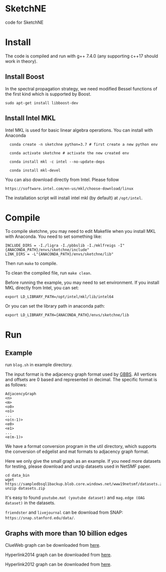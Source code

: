 # SketchNE
code for SketchNE

# Install

The code is compiled and run with g++ 7.4.0 (any supporting c++17 should work in theory).

## Install Boost
In the spectral propagation strategy, we need modified Bessel functions of the first kind which is supported by Boost.

```
sudo apt-get install libboost-dev
```

## Install Intel MKL
Intel MKL is used for basic linear algebra operations.
You can install with Anaconda

```
  conda create -n sketchne python=3.7 # first create a new python env

  conda activate sketchne # activate the new created env

  conda install mkl -c intel --no-update-deps

  conda install mkl-devel
```
You can also download directly from Intel. Please follow
```
https://software.intel.com/en-us/mkl/choose-download/linux
```
The installation script will install intel mkl (by default) at `/opt/intel`.

# Compile

To compile sketchne, you may need to edit Makefile when you install MKL with Anaconda. You need to set something like:
```
INCLUDE_DIRS = -I./ligra -I./pbbslib -I./mklfreigs -I"{ANACONDA_PATH}/envs/sketchne/include"
LINK_DIRS = -L"{ANACONDA_PATH}/envs/sketchne/lib"
```
Then run `make` to compile.

To clean the compiled file, run `make clean`.

Before running the example, you may need to set environment. If you install MKL directly from Intel, you can set:
```
export LD_LIBRARY_PATH=/opt/intel/mkl/lib/intel64
```
Or you can set the library path in anaconda path:
```
export LD_LIBRARY_PATH={ANACONDA_PATH}/envs/sketchne/lib
```

# Run

## Example
run `blog.sh` in example directory.

The input format is the adjacency graph format used by [GBBS](https://github.com/ParAlg/gbbs). All vertices and offsets are 0 based and represented in decimal. The specific format is as follows:

```
AdjacencyGraph
<n>
<m>
<o0>
<o1>
...
<o(n-1)>
<e0>
<e1>
...
<e(m-1)>
```
We have a format conversion program in the util directory, which supports the conversion of edgelist and mat formats to adjacency graph format.

Here we only give the small graph as an example. If you need more datasets for testing, please download and unzip datasets used in NetSMF paper.
```
cd data_bin
wget https://sampledbsql1backup.blob.core.windows.net/www19netsmf/datasets.zip
unzip datasets.zip
```
It's easy to found `youtube.mat (youtube dataset)` and `mag.edge (OAG dataset)` in the datasets.

`friendster` and `livejournal` can be download from SNAP: `https://snap.stanford.edu/data/`.


## Graphs with more than 10 billion edges
ClueWeb graph can be downloaded from [here](http://law.di.unimi.it/webdata/clueweb12/).

Hyperlink2014 graph can be downloaded from [here](http://webdatacommons.org/hyperlinkgraph/2014-04/download.html).

Hyperlink2012 graph can be downloaded from [here](http://webdatacommons.org/hyperlinkgraph/2012-08/download.html).

